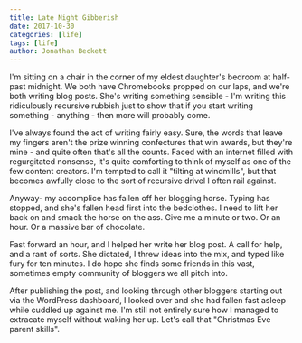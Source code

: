 ```yaml
---
title: Late Night Gibberish
date: 2017-10-30
categories: [life]
tags: [life]
author: Jonathan Beckett
---
```


I'm sitting on a chair in the corner of my eldest daughter's bedroom at half-past midnight. We both have Chromebooks propped on our laps, and we're both writing blog posts. She's writing something sensible - I'm writing this ridiculously recursive rubbish just to show that if you start writing something - anything - then more will probably come.

I've always found the act of writing fairly easy. Sure, the words that leave my fingers aren't the prize winning confectures that win awards, but they're mine - and quite often that's all the counts. Faced with an internet filled with regurgitated nonsense, it's quite comforting to think of myself as one of the few content creators. I'm tempted to call it "tilting at windmills", but that becomes awfully close to the sort of recursive drivel I often rail against.

Anyway- my accomplice has fallen off her blogging horse. Typing has stopped, and she's fallen head first into the bedclothes. I need to lift her back on and smack the horse on the ass. Give me a minute or two. Or an hour. Or a massive bar of chocolate.

Fast forward an hour, and I helped her write her blog post. A call for help, and a rant of sorts. She dictated, I threw ideas into the mix, and typed like fury for ten minutes. I do hope she finds some friends in this vast, sometimes empty community of bloggers we all pitch into.

After publishing the post, and looking through other bloggers starting out via the WordPress dashboard, I looked over and she had fallen fast asleep while cuddled up against me. I'm still not entirely sure how I managed to extracate myself without waking her up. Let's call that "Christmas Eve parent skills".
